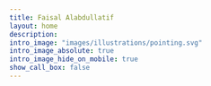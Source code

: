 ```yaml
---
title: Faisal Alabdullatif
layout: home
description: 
intro_image: "images/illustrations/pointing.svg"
intro_image_absolute: true
intro_image_hide_on_mobile: true
show_call_box: false
---
```


